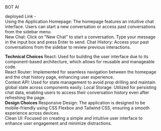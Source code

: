BOT AI

deployed Link -  <br/>
Using the Application
Homepage: The homepage features an intuitive chat interface. Users can start a new conversation or access past conversations from the sidebar menu.<br/>
New Chat: Click on "New Chat" to start a conversation. Type your message in the input box and press Enter to send.
Chat History: Access your past conversations from the sidebar to review previous interactions.

 <strong>Technical Choices</strong>
React: Used for building the user interface due to its component-based architecture, which allows for reusable and manageable code.<br/>
React Router: Implemented for seamless navigation between the homepage and the chat history page, enhancing user experience.<br/>
Context API: Used for state management to avoid prop drilling and maintain global state across components easily.
Local Storage: Utilized for persisting chat data, enabling users to access their conversation history even after refreshing the page.<br/>
<strong>Design Choices</strong>
Responsive Design: The application is designed to be mobile-friendly using CSS Flexbox and Tailwind CSS, ensuring a smooth experience across devices.<br/>
Clean UI: Focused on creating a simple and intuitive user interface to enhance user engagement and minimize distractions.